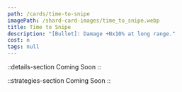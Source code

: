 ```yaml
---
path: /cards/time-to-snipe
imagePath: /shard-card-images/time_to_snipe.webp
title: Time to Snipe
description: "[Bullet]: Damage +Nx10% at long range."
cost: n
tags: null
---
```


::details-section
Coming Soon
::

::strategies-section
Coming Soon
::

